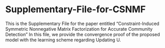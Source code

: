 # Supplementary-File-for-CSNMF
This is the Supplementary File for the paper entitled “Constraint-Induced Symmetric Nonnegative Matrix Factorization for Accurate Community Detection”
In this file, we provide the convergence proof of the proposed model with the learning scheme regarding Updating U.
